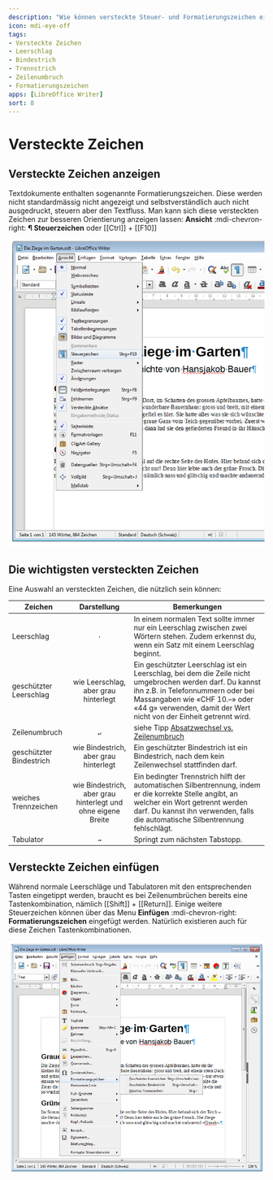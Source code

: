 ```yaml
---
description: "Wie können versteckte Steuer- und Formatierungszeichen eingefügt und angezeigt werden? Was bewirken sie?"
icon: mdi-eye-off
tags:
- Versteckte Zeichen
- Leerschlag
- Bindestrich
- Trennstrich
- Zeilenumbruch
- Formatierungszeichen
apps: [LibreOffice Writer]
sort: 8
---
```


# Versteckte Zeichen



## Versteckte Zeichen anzeigen

Textdokumente enthalten sogenannte Formatierungszeichen. Diese werden nicht standardmässig nicht angezeigt und selbstverständlich auch nicht ausgedruckt, steuern aber den Textfluss. Man kann sich diese versteckten Zeichen zur besseren Orientierung anzeigen lassen: __Ansicht__ :mdi-chevron-right: __¶ Steuerzeichen__ oder [[Ctrl]] + [[F10]]

![Versteckte Zeichen ein- und ausblenden](./images/screenshot.lo.png)


## Die wichtigsten versteckten Zeichen

Eine Auswahl an versteckten Zeichen, die nützlich sein können:

| Zeichen                 |                         Darstellung                          | Bemerkungen                                                                                                                                                                                                                                                   |
| ----------------------- | :----------------------------------------------------------: | ------------------------------------------------------------------------------------------------------------------------------------------------------------------------------------------------------------------------------------------------------------- |
| Leerschlag              |                    <code>&middot;</code>                     | In einem normalen Text sollte immer nur ein Leerschlag zwischen zwei Wörtern stehen. Zudem erkennst du, wenn ein Satz mit einem Leerschlag beginnt.                                                                                                           |
| geschützter Leerschlag  |             wie Leerschlag, aber grau hinterlegt             | Ein geschützter Leerschlag ist ein Leerschlag, bei dem die Zeile nicht umgebrochen werden darf. Du kannst ihn z.B. in Telefonnummern oder bei Massangaben wie «CHF&nbsp;10.–» oder «44&nbsp;g» verwenden, damit der Wert nicht von der Einheit getrennt wird. |
| Zeilenumbruch           |                     <code>&#8629;</code>                     | siehe Tipp [Absatzwechsel vs. Zeilenumbruch](../../allgemein/absatz-vs-zeilenwechsel)                                                                                                                                                                         |
| geschützter Bindestrich |            wie Bindestrich, aber grau hinterlegt             | Ein geschützter Bindestrich ist ein Bindestrich, nach dem kein Zeilenwechsel stattfinden darf.                                                                                                                                                                |
| weiches Trennzeichen    | wie Bindestrich, aber grau hinterlegt und ohne eigene Breite | Ein bedingter Trennstrich hilft der automatischen Silbentrennung, indem er die korrekte Stelle angibt, an welcher ein Wort getrennt werden darf. Du kannst ihn verwenden, falls die automatische Silbentrennung fehlschlägt.                                  |
| Tabulator               |                     <code>&#8594;</code>                     | Springt zum nächsten Tabstopp.                                                                                                                                                                                                                                |


## Versteckte Zeichen einfügen
Während normale Leerschläge und Tabulatoren mit den entsprechenden Tasten eingetippt werden, braucht es bei Zeilenumbrüchen bereits eine Tastenkombination, nämlich [[Shift]] + [[Return]]. Einige weitere Steuerzeichen können über das Menu __Einfügen__ :mdi-chevron-right: __Formatierungszeichen__ eingefügt werden. Natürlich existieren auch für diese Zeichen Tastenkombinationen.

![Formatierungszeichen einfügen](./images/einfuegen.lo.png)
